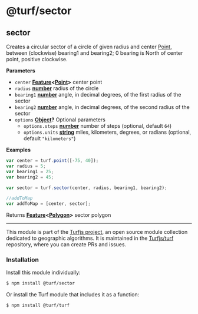 # @turf/sector

<!-- Generated by documentation.js. Update this documentation by updating the source code. -->

## sector

Creates a circular sector of a circle of given radius and center [Point](http://geojson.org/geojson-spec.html#point),
between (clockwise) bearing1 and bearing2; 0 bearing is North of center point, positive clockwise.

**Parameters**

-   `center` **[Feature](http://geojson.org/geojson-spec.html#feature-objects)&lt;[Point](http://geojson.org/geojson-spec.html#point)>** center point
-   `radius` **[number](https://developer.mozilla.org/en-US/docs/Web/JavaScript/Reference/Global_Objects/Number)** radius of the circle
-   `bearing1` **[number](https://developer.mozilla.org/en-US/docs/Web/JavaScript/Reference/Global_Objects/Number)** angle, in decimal degrees, of the first radius of the sector
-   `bearing2` **[number](https://developer.mozilla.org/en-US/docs/Web/JavaScript/Reference/Global_Objects/Number)** angle, in decimal degrees, of the second radius of the sector
-   `options` **[Object](https://developer.mozilla.org/en-US/docs/Web/JavaScript/Reference/Global_Objects/Object)?** Optional parameters
    -   `options.steps` **[number](https://developer.mozilla.org/en-US/docs/Web/JavaScript/Reference/Global_Objects/Number)** number of steps (optional, default `64`)
    -   `options.units` **[string](https://developer.mozilla.org/en-US/docs/Web/JavaScript/Reference/Global_Objects/String)** miles, kilometers, degrees, or radians (optional, default `"kilometers"`)

**Examples**

```javascript
var center = turf.point([-75, 40]);
var radius = 5;
var bearing1 = 25;
var bearing2 = 45;

var sector = turf.sector(center, radius, bearing1, bearing2);

//addToMap
var addToMap = [center, sector];
```

Returns **[Feature](http://geojson.org/geojson-spec.html#feature-objects)&lt;[Polygon](http://geojson.org/geojson-spec.html#polygon)>** sector polygon

<!-- This file is automatically generated. Please don't edit it directly:
if you find an error, edit the source file (likely index.js), and re-run
./scripts/generate-readmes in the turf project. -->

---

This module is part of the [Turfjs project](http://turfjs.org/), an open source
module collection dedicated to geographic algorithms. It is maintained in the
[Turfjs/turf](https://github.com/Turfjs/turf) repository, where you can create
PRs and issues.

### Installation

Install this module individually:

```sh
$ npm install @turf/sector
```

Or install the Turf module that includes it as a function:

```sh
$ npm install @turf/turf
```
